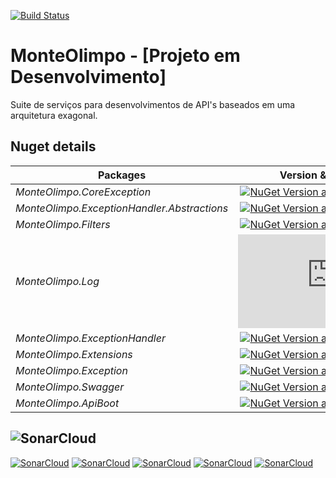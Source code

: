 [![Build Status](https://dev.azure.com/MMarlonMs/MonteOlimpo/_apis/build/status/mmarlonms.MonteOlimpo)](https://dev.azure.com/MMarlonMs/MonteOlimpo/_build/latest?definitionId=1)

# MonteOlimpo - [Projeto em Desenvolvimento]
Suite de serviços para desenvolvimentos de API's baseados em uma arquitetura exagonal.


## Nuget details
|Packages|Version & Downloads|
|---------------------------|:---:|
|*MonteOlimpo.CoreException*|[![NuGet Version and Downloads count](https://buildstats.info/nuget/MonteOlimpo.CoreException)](https://www.nuget.org/packages/MonteOlimpo.CoreException)|
|*MonteOlimpo.ExceptionHandler.Abstractions*|[![NuGet Version and Downloads count](https://buildstats.info/nuget/MonteOlimpo.ExceptionHandler.Abstractions)](https://www.nuget.org/packages/MonteOlimpo.ExceptionHandler.Abstractions)|
|*MonteOlimpo.Filters*|[![NuGet Version and Downloads count](https://buildstats.info/nuget/MonteOlimpo.Filters)](https://www.nuget.org/packages/MonteOlimpo.Filters)|
|*MonteOlimpo.Log*|[![NuGet Version and Downloads count](https://buildstats.info/nuget/MonteOlimpo.Log)](https://www.nuget.org/packages/MonteOlimpo.Log)|
|*MonteOlimpo.ExceptionHandler*|[![NuGet Version and Downloads count](https://buildstats.info/nuget/MonteOlimpo.ExceptionHandler)](https://www.nuget.org/packages/MonteOlimpo.ExceptionHandler)|
|*MonteOlimpo.Extensions*|[![NuGet Version and Downloads count](https://buildstats.info/nuget/MonteOlimpo.Extensions)](https://www.nuget.org/packages/MonteOlimpo.Extensions)|
|*MonteOlimpo.Exception*|[![NuGet Version and Downloads count](https://buildstats.info/nuget/MonteOlimpo.Exception)](https://www.nuget.org/packages/MonteOlimpo.Exception)|
|*MonteOlimpo.Swagger*|[![NuGet Version and Downloads count](https://buildstats.info/nuget/MonteOlimpo.Swagger)](https://www.nuget.org/packages/MonteOlimpo.Swagger)|
|*MonteOlimpo.ApiBoot*|[![NuGet Version and Downloads count](https://buildstats.info/nuget/MonteOlimpo.ApiBoot)](https://www.nuget.org/packages/MonteOlimpo.ApiBoot)|


## ![SonarCloud](https://sonarcloud.io/images/project_badges/sonarcloud-white.svg)
[![SonarCloud](https://sonarcloud.io/api/project_badges/measure?project=mmarlonms_monteolimpo&metric=ncloc)](https://sonarcloud.io/dashboard?id=mmarlonms_MonteOlimpo)
[![SonarCloud](https://sonarcloud.io/api/project_badges/measure?project=mmarlonms_monteolimpo&metric=duplicated_lines_density)](https://sonarcloud.io/dashboard?id=mmarlonms_MonteOlimpo)
[![SonarCloud](https://sonarcloud.io/api/project_badges/measure?project=mmarlonms_monteolimpo&metric=bugs)](https://sonarcloud.io/dashboard?id=mmarlonms_MonteOlimpo)
[![SonarCloud](https://sonarcloud.io/api/project_badges/measure?project=mmarlonms_monteolimpo&metric=vulnerabilities)](https://sonarcloud.io/dashboard?id=mmarlonms_MonteOlimpo)
[![SonarCloud](https://sonarcloud.io/api/project_badges/measure?project=mmarlonms_monteolimpo&metric=code_smells)](https://sonarcloud.io/dashboard?id=mmarlonms_MonteOlimpo)
